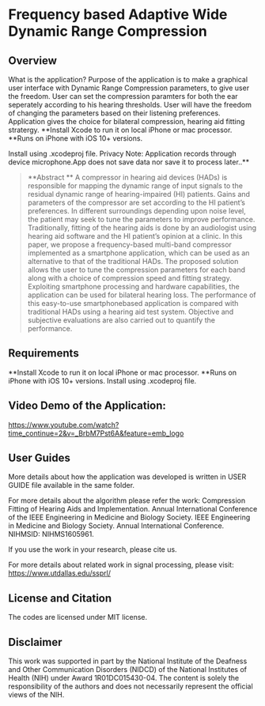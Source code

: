 # Frequency based Adaptive Wide Dynamic Range Compression

## Overview
What is the application?
Purpose of the application is to make a graphical user interface with Dynamic Range Compression parameters, to give user the freedom. User can set the compression paramters for both the ear seperately according to his hearing thresholds.
User will have the freedom of changing the parameters based on their listening preferences. Application gives the choice for bilateral compression, hearing aid fitting stratergy.
**Install Xcode to run it on local iPhone or mac processor.
**Runs on iPhone with iOS 10+ versions.

Install using .xcodeproj file.
Privacy Note: Application records through device microphone.App does not save data nor save it to process later..**

> **Abstract ** 
A compressor in hearing aid devices (HADs) is responsible
for mapping the dynamic range of input signals to the residual dynamic
range of hearing-impaired (HI) patients. Gains and parameters of
the compressor are set according to the HI patient’s preferences. In
different surroundings depending upon noise level, the patient may
seek to tune the parameters to improve performance. Traditionally,
fitting of the hearing aids is done by an audiologist using hearing
aid software and the HI patient’s opinion at a clinic. In this paper,
we propose a frequency-based multi-band compressor implemented
as a smartphone application, which can be used as an alternative
to that of the traditional HADs. The proposed solution allows the
user to tune the compression parameters for each band along with a
choice of compression speed and fitting strategy. Exploiting smartphone
processing and hardware capabilities, the application can be used for
bilateral hearing loss. The performance of this easy-to-use smartphonebased
application is compared with traditional HADs using a hearing
aid test system. Objective and subjective evaluations are also carried
out to quantify the performance.

## Requirements
**Install Xcode to run it on local iPhone or mac processor.
**Runs on iPhone with iOS 10+ versions.
Install using .xcodeproj file.

 

## Video Demo of the Application:
https://www.youtube.com/watch?time_continue=2&v=_BrbM7Pst6A&feature=emb_logo

## User Guides
More details about how the application was developed is written in USER GUIDE file available in the same folder.

For more details about the algorithm please refer the work:
Compression Fitting of Hearing Aids and Implementation. Annual International Conference of the IEEE Engineering in Medicine and Biology Society. 
IEEE Engineering in Medicine and Biology Society. Annual International Conference. NIHMSID: NIHMS1605961.

If you use the work in your research, please cite us.

For more details about related work in signal processing, please visit: https://www.utdallas.edu/ssprl/

## License and Citation

The codes are licensed under MIT license.

## Disclaimer
This work was supported in part by the National Institute of the Deafness and Other Communication Disorders (NIDCD) of the National Institutes of Health (NIH) under Award 1R01DC015430-04. The content is solely the responsibility of the authors and does not necessarily represent the official views of the NIH.
